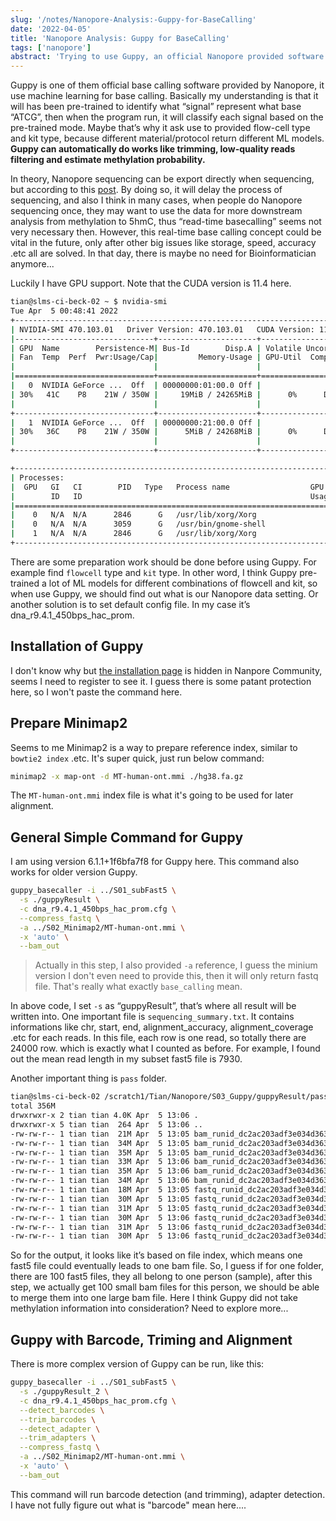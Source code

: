 ```yaml
---
slug: '/notes/Nanopore-Analysis:-Guppy-for-BaseCalling'
date: '2022-04-05'
title: 'Nanopore Analysis: Guppy for BaseCalling'
tags: ['nanopore']
abstract: 'Trying to use Guppy, an official Nanopore provided software for BaseCalling, which means convert "pore signals" into fastq ATCG information. But actually, Guyppy can also do alignment, barcoding, trimming works .etc'
---
```


Guppy is one of them official base calling software provided by Nanopore, it use machine learning for base calling. Basically my understanding is that it will has been pre-trained to identify what “signal” represent what base “ATCG”, then when the program run, it will classify each signal based on the pre-trained mode. Maybe that’s why it ask use to provided flow-cell type and kit type, because different material/protocol return different ML models. **Guppy can automatically do works like trimming, low-quality reads filtering and estimate methylation probability.**

In theory, Nanopore sequencing can be export directly when sequencing, but according to this [post](https://timkahlke.github.io/LongRead_tutorials/BS_G.html). By doing so, it will delay the process of sequencing, and also I think in many cases, when people do Nanopore sequencing once, they may want to use the data for more downstream analysis from methylation to 5hmC, thus “read-time basecalling” seems not very necessary then. However, this real-time base calling concept could be vital in the future, only after other big issues like storage, speed, accuracy .etc all are solved. In that day, there is maybe no need for Bioinformatician anymore...

Luckily I have GPU support. Note that the CUDA version is 11.4 here.

```bash
tian@slms-ci-beck-02 ~ $ nvidia-smi
Tue Apr  5 00:48:41 2022
+-----------------------------------------------------------------------------+
| NVIDIA-SMI 470.103.01   Driver Version: 470.103.01   CUDA Version: 11.4     |
|-------------------------------+----------------------+----------------------+
| GPU  Name        Persistence-M| Bus-Id        Disp.A | Volatile Uncorr. ECC |
| Fan  Temp  Perf  Pwr:Usage/Cap|         Memory-Usage | GPU-Util  Compute M. |
|                               |                      |               MIG M. |
|===============================+======================+======================|
|   0  NVIDIA GeForce ...  Off  | 00000000:01:00.0 Off |                  N/A |
| 30%   41C    P8    21W / 350W |     19MiB / 24265MiB |      0%      Default |
|                               |                      |                  N/A |
+-------------------------------+----------------------+----------------------+
|   1  NVIDIA GeForce ...  Off  | 00000000:21:00.0 Off |                  N/A |
| 30%   36C    P8    21W / 350W |      5MiB / 24268MiB |      0%      Default |
|                               |                      |                  N/A |
+-------------------------------+----------------------+----------------------+

+-----------------------------------------------------------------------------+
| Processes:                                                                  |
|  GPU   GI   CI        PID   Type   Process name                  GPU Memory |
|        ID   ID                                                   Usage      |
|=============================================================================|
|    0   N/A  N/A      2846      G   /usr/lib/xorg/Xorg                  9MiB |
|    0   N/A  N/A      3059      G   /usr/bin/gnome-shell                8MiB |
|    1   N/A  N/A      2846      G   /usr/lib/xorg/Xorg                  4MiB |
+-----------------------------------------------------------------------------+
```

There are some preparation work should be done before using Guppy. For example find `flowcell` type and `kit` type. In other word, I think Guppy pre-trained a lot of ML models for different combinations of flowcell and kit, so when use Guppy, we should find out what is our Nanopore data setting. Or another solution is to set default config file. In my case it’s dna_r9.4.1_450bps_hac_prom.

## Installation of Guppy

I don't know why but [the installation page](https://community.nanoporetech.com/docs/prepare/library_prep_protocols/Guppy-protocol/v/gpb_2003_v1_revad_14dec2018/linux-guppy) is hidden in Nanpore Community, seems I need to register to see it. I guess there is some patant protection here, so I won't paste the command here.

## Prepare Minimap2

Seems to me Minimap2 is a way to prepare reference index, similar to `bowtie2 index` .etc. It's super quick, just run below command:

```bash
minimap2 -x map-ont -d MT-human-ont.mmi ./hg38.fa.gz
```

The `MT-human-ont.mmi` index file is what it's going to be used for later alignment.

## General Simple Command for Guppy

I am using version 6.1.1+1f6bfa7f8 for Guppy here. This command also works for older version Guppy.

```bash
guppy_basecaller -i ../S01_subFast5 \
  -s ./guppyResult \
  -c dna_r9.4.1_450bps_hac_prom.cfg \
  --compress_fastq \
  -a ../S02_Minimap2/MT-human-ont.mmi \
  -x 'auto' \
  --bam_out

```

> Actually in this step, I also provided `-a` reference, I guess the minium version I don't even need to provide this, then it will only return fastq file. That's really what exactly `base_calling` mean.

In above code, I set `-s` as “guppyResult”, that’s where all result will be written into. One important file is `sequencing_summary.txt`. It contains informations like chr, start, end, alignment_accuracy, alignment_coverage .etc for each reads. In this file, each row is one read, so totally there are 24000 row. which is exactly what I counted as before. For example, I found out the mean read length in my subset fast5 file is 7930.

Another important thing is `pass` folder.

```bash
tian@slms-ci-beck-02 /scratch1/Tian/Nanopore/S03_Guppy/guppyResult/pass $ ls -lha
total 356M
drwxrwxr-x 2 tian tian 4.0K Apr  5 13:06 .
drwxrwxr-x 5 tian tian  264 Apr  5 13:06 ..
-rw-rw-r-- 1 tian tian  21M Apr  5 13:05 bam_runid_dc2ac203adf3e034d363fe1208fc805805ace1f5_0_0.bam
-rw-rw-r-- 1 tian tian  34M Apr  5 13:05 bam_runid_dc2ac203adf3e034d363fe1208fc805805ace1f5_1_0.bam
-rw-rw-r-- 1 tian tian  35M Apr  5 13:05 bam_runid_dc2ac203adf3e034d363fe1208fc805805ace1f5_2_0.bam
-rw-rw-r-- 1 tian tian  33M Apr  5 13:06 bam_runid_dc2ac203adf3e034d363fe1208fc805805ace1f5_3_0.bam
-rw-rw-r-- 1 tian tian  35M Apr  5 13:06 bam_runid_dc2ac203adf3e034d363fe1208fc805805ace1f5_4_0.bam
-rw-rw-r-- 1 tian tian  34M Apr  5 13:06 bam_runid_dc2ac203adf3e034d363fe1208fc805805ace1f5_5_0.bam
-rw-rw-r-- 1 tian tian  18M Apr  5 13:05 fastq_runid_dc2ac203adf3e034d363fe1208fc805805ace1f5_0_0.fastq.gz
-rw-rw-r-- 1 tian tian  30M Apr  5 13:05 fastq_runid_dc2ac203adf3e034d363fe1208fc805805ace1f5_1_0.fastq.gz
-rw-rw-r-- 1 tian tian  31M Apr  5 13:05 fastq_runid_dc2ac203adf3e034d363fe1208fc805805ace1f5_2_0.fastq.gz
-rw-rw-r-- 1 tian tian  30M Apr  5 13:06 fastq_runid_dc2ac203adf3e034d363fe1208fc805805ace1f5_3_0.fastq.gz
-rw-rw-r-- 1 tian tian  31M Apr  5 13:06 fastq_runid_dc2ac203adf3e034d363fe1208fc805805ace1f5_4_0.fastq.gz
-rw-rw-r-- 1 tian tian  30M Apr  5 13:06 fastq_runid_dc2ac203adf3e034d363fe1208fc805805ace1f5_5_0.fastq.gz
```

So for the output, it looks like it’s based on file index, which means one fast5 file could eventually leads to one bam file. So, I guess if for one folder, there are 100 fast5 files, they all belong to one person (sample), after this step, we actually get 100 small bam files for this person, we should be able to merge them into one large bam file. Here I think Guppy did not take methylation information into consideration? Need to explore more...

## Guppy with Barcode, Triming and Alignment

There is more complex version of Guppy can be run, like this:

```bash
guppy_basecaller -i ../S01_subFast5 \
  -s ./guppyResult_2 \
  -c dna_r9.4.1_450bps_hac_prom.cfg \
  --detect_barcodes \
  --trim_barcodes \
  --detect_adapter \
  --trim_adapters \
  --compress_fastq \
  -a ../S02_Minimap2/MT-human-ont.mmi \
  -x 'auto' \
  --bam_out
```

This command will run barcode detection (and trimming), adapter detection. I have not fully figure out what is "barcode" mean here....